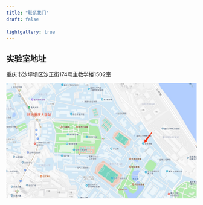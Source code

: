 ```yaml
---
title: "联系我们"
draft: false

lightgallery: true
---
```


## 实验室地址
重庆市沙坪坝区沙正街174号主教学楼1502室

![Location](./map.jpg)